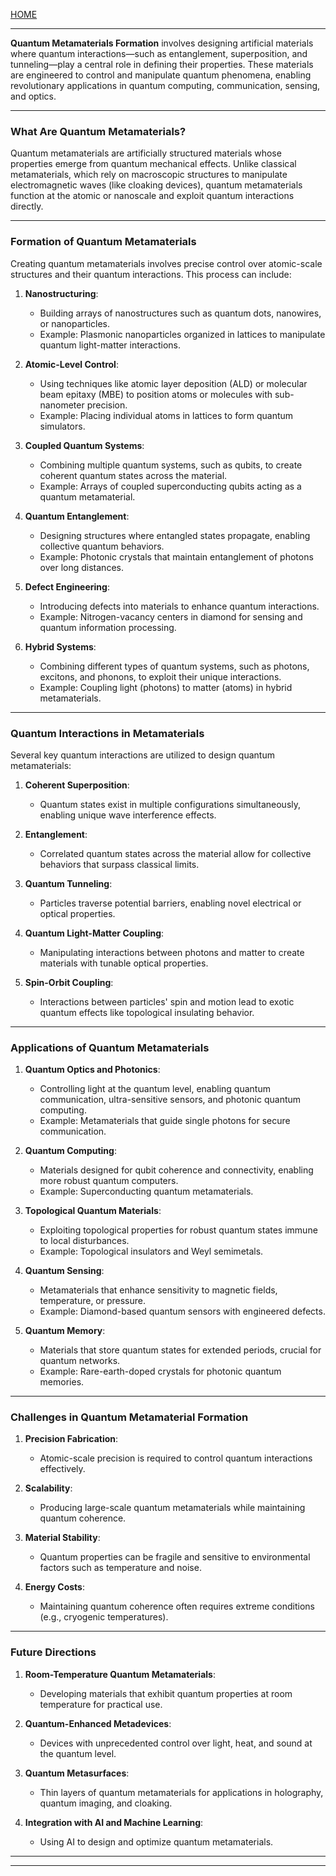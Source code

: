 [HOME](/README.md)      

---      

**Quantum Metamaterials Formation** involves designing artificial materials where quantum interactions—such as entanglement, superposition, and tunneling—play a central role in defining their properties. These materials are engineered to control and manipulate quantum phenomena, enabling revolutionary applications in quantum computing, communication, sensing, and optics.

---

### **What Are Quantum Metamaterials?**

Quantum metamaterials are artificially structured materials whose properties emerge from quantum mechanical effects. Unlike classical metamaterials, which rely on macroscopic structures to manipulate electromagnetic waves (like cloaking devices), quantum metamaterials function at the atomic or nanoscale and exploit quantum interactions directly.

---

### **Formation of Quantum Metamaterials**

Creating quantum metamaterials involves precise control over atomic-scale structures and their quantum interactions. This process can include:

1. **Nanostructuring**:
   - Building arrays of nanostructures such as quantum dots, nanowires, or nanoparticles.
   - Example: Plasmonic nanoparticles organized in lattices to manipulate quantum light-matter interactions.

2. **Atomic-Level Control**:
   - Using techniques like atomic layer deposition (ALD) or molecular beam epitaxy (MBE) to position atoms or molecules with sub-nanometer precision.
   - Example: Placing individual atoms in lattices to form quantum simulators.

3. **Coupled Quantum Systems**:
   - Combining multiple quantum systems, such as qubits, to create coherent quantum states across the material.
   - Example: Arrays of coupled superconducting qubits acting as a quantum metamaterial.

4. **Quantum Entanglement**:
   - Designing structures where entangled states propagate, enabling collective quantum behaviors.
   - Example: Photonic crystals that maintain entanglement of photons over long distances.

5. **Defect Engineering**:
   - Introducing defects into materials to enhance quantum interactions.
   - Example: Nitrogen-vacancy centers in diamond for sensing and quantum information processing.

6. **Hybrid Systems**:
   - Combining different types of quantum systems, such as photons, excitons, and phonons, to exploit their unique interactions.
   - Example: Coupling light (photons) to matter (atoms) in hybrid metamaterials.

---

### **Quantum Interactions in Metamaterials**

Several key quantum interactions are utilized to design quantum metamaterials:

1. **Coherent Superposition**:
   - Quantum states exist in multiple configurations simultaneously, enabling unique wave interference effects.

2. **Entanglement**:
   - Correlated quantum states across the material allow for collective behaviors that surpass classical limits.

3. **Quantum Tunneling**:
   - Particles traverse potential barriers, enabling novel electrical or optical properties.

4. **Quantum Light-Matter Coupling**:
   - Manipulating interactions between photons and matter to create materials with tunable optical properties.

5. **Spin-Orbit Coupling**:
   - Interactions between particles' spin and motion lead to exotic quantum effects like topological insulating behavior.

---

### **Applications of Quantum Metamaterials**

1. **Quantum Optics and Photonics**:
   - Controlling light at the quantum level, enabling quantum communication, ultra-sensitive sensors, and photonic quantum computing.
   - Example: Metamaterials that guide single photons for secure communication.

2. **Quantum Computing**:
   - Materials designed for qubit coherence and connectivity, enabling more robust quantum computers.
   - Example: Superconducting quantum metamaterials.

3. **Topological Quantum Materials**:
   - Exploiting topological properties for robust quantum states immune to local disturbances.
   - Example: Topological insulators and Weyl semimetals.

4. **Quantum Sensing**:
   - Metamaterials that enhance sensitivity to magnetic fields, temperature, or pressure.
   - Example: Diamond-based quantum sensors with engineered defects.

5. **Quantum Memory**:
   - Materials that store quantum states for extended periods, crucial for quantum networks.
   - Example: Rare-earth-doped crystals for photonic quantum memories.

---

### **Challenges in Quantum Metamaterial Formation**

1. **Precision Fabrication**:
   - Atomic-scale precision is required to control quantum interactions effectively.

2. **Scalability**:
   - Producing large-scale quantum metamaterials while maintaining quantum coherence.

3. **Material Stability**:
   - Quantum properties can be fragile and sensitive to environmental factors such as temperature and noise.

4. **Energy Costs**:
   - Maintaining quantum coherence often requires extreme conditions (e.g., cryogenic temperatures).

---

### **Future Directions**

1. **Room-Temperature Quantum Metamaterials**:
   - Developing materials that exhibit quantum properties at room temperature for practical use.

2. **Quantum-Enhanced Metadevices**:
   - Devices with unprecedented control over light, heat, and sound at the quantum level.

3. **Quantum Metasurfaces**:
   - Thin layers of quantum metamaterials for applications in holography, quantum imaging, and cloaking.

4. **Integration with AI and Machine Learning**:
   - Using AI to design and optimize quantum metamaterials.

---     



---    
